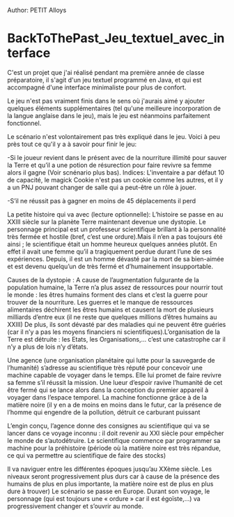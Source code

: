 Author: PETIT Alloys
# BackToThePast_Jeu_textuel_avec_interface
C'est un projet que j'ai réalisé pendant ma première année de classe préparatoire, il s'agit d'un jeu textuel programmé en Java, et qui est accompagné d'une interface minimaliste pour plus de confort.

Le jeu n'est pas vraiment finis dans le sens où j'aurais aimé y ajouter quelques éléments supplémentaires (tel qu'une meilleure incorporation de la langue anglaise dans le jeu), mais le jeu est néanmoins parfaitement fonctionnel.

Le scénario n'est volontairement pas très expliqué dans le jeu. Voici à peu près tout ce qu'il y a à savoir pour finir le jeu:

-Si le joueur revient dans le présent avec de la nourriture illimité pour sauver la Terre
et qu’il a une potion de résurection pour faire revivre sa femme alors il gagne (Voir scnénario plus bas).
Indices: L'inventaire a par défaut 10 de capacité, le magick Cookie n'est pas un cookie comme les autres, et il y a un PNJ pouvant changer de salle qui a peut-être un rôle à jouer.

-S’il ne réussit pas à gagner en moins de 45 déplacements il perd


La petite histoire qui va avec (lecture optionnelle):
     L’histoire se passe en au XXIII siècle sur la planète Terre maintenant devenue une dystopie. Le personnage principal est un professeur scientifique brillant à la personnalité très fermée et hostile (bref, c’est une ordure).Mais il n’en a pas toujours été ainsi ; le scientifique était un homme heureux quelques années plutôt. En effet il avait une femme qu’il a tragiquement perdue durant l’une de ses expériences. Depuis, il est un homme dévasté par la mort de sa bien-aimée et est devenu quelqu’un de très fermé et d’humainement insupportable.

Causes de la dystopie : A cause de l’augmentation fulgurante de la population humaine, la Terre n’a plus assez de ressources pour  nourrir tout le monde : les êtres humains forment des clans et c’est la guerre pour trouver de la nourriture. Les guerres  et le manque de ressources alimentaires déchirent les êtres humains et  causent la mort de plusieurs milliards d’entre eux (il ne reste que quelques millions d’êtres humains au XXIII) De plus, ils sont dévasté par des maladies qui ne peuvent être guéries (car il n’y a pas les moyens financiers ni scientifiques).L’organisation de la Terre est détruite : les Etats, les Organisations,… c’est une catastrophe car il n’y a plus de lois n’y d’états.

Une agence (une organisation planétaire qui lutte pour la sauvegarde de l’humanité) s’adresse au scientifique très réputé pour concevoir une machine capable de voyager dans le temps. Elle lui promet de faire revivre sa femme s’il réussit la mission. Une lueur d’espoir ravive l’humanité de cet être fermé qui se lance alors dans la conception du premier appareil à voyager dans l’espace temporel. La machine fonctionne grâce à de la matière noire (il y en a de moins en moins dans le futur, car la présence de l’homme qui engendre de la pollution, détruit ce carburant puissant

L’engin conçu, l’agence donne des consignes au scientifique qui va se lancer dans ce voyage inconnu : il doit revenir au XXI siècle pour empêcher le monde de s’autodétruire. Le scientifique commence par programmer sa machine pour la préhistoire (période où la matière noire est très répandue, ce qui  va permettre au scientifique de faire des stocks)

Il va naviguer entre les différentes époques jusqu’au XXème siècle. Les niveaux seront progressivement plus durs car à cause de la présence des humains de plus en plus importante, la matière noire est de plus en plus dure à trouver) Le scénario se passe en Europe. Durant son voyage, le personnage (qui est toujours une « ordure » car il est égoïste,…) va progressivement changer et s’ouvrir au monde.
